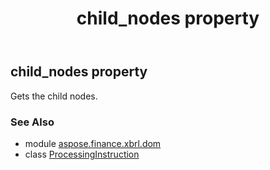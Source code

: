 ﻿---
title: child_nodes property
second_title: Aspose.Finance for Python via .NET API References
description: 
type: docs
weight: 180
url: /python-net/aspose.finance.xbrl.dom/processinginstruction/child_nodes/
is_root: false
---

## child_nodes property


Gets the child nodes.

### See Also
* module [aspose.finance.xbrl.dom](../../)
* class [ProcessingInstruction](/finance/python-net/aspose.finance.xbrl.dom/processinginstruction)
